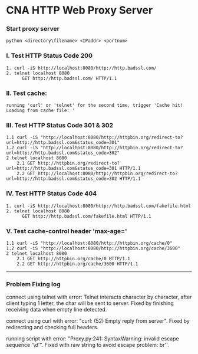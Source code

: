 # CNA HTTP Web Proxy Server

### Start proxy server
    python <directory\filename> <IPaddr> <portnum>

### I. Test HTTP Status Code 200
    1. curl -iS http://localhost:8080/http://http.badssl.com/
    2. telnet localhost 8080
          GET http://http.badssl.com/ HTTP/1.1

### II. Test cache:
    running 'curl' or 'telnet' for the second time, trigger 'Cache hit! Loading from cache file: '

### III. Test HTTP Status Code 301 & 302
    1.1 curl -iS "http://localhost:8080/http://httpbin.org/redirect-to?url=http://http.badssl.com&status_code=301"
    1.2 curl -iS "http://localhost:8080/http://httpbin.org/redirect-to?url=http://http.badssl.com&status_code=302"
    2 telnet localhost 8080
        2.1 GET http://httpbin.org/redirect-to?url=http://http.badssl.com&status_code=301 HTTP/1.1
        2.2 GET http://localhost:8080/http://httpbin.org/redirect-to?url=http://http.badssl.com&status_code=302 HTTP/1.1

### IV. Test HTTP Status Code 404
    1. curl -iS http://localhost:8080/http://http.badssl.com/fakefile.html
    2. telnet localhost 8080
          GET http://http.badssl.com/fakefile.html HTTP/1.1

### V. Test cache-control header 'max-age=<seconds>'
    1.1 curl -iS "http://localhost:8080/http://httpbin.org/cache/0"
    1.2 curl -iS "http://localhost:8080/http://httpbin.org/cache/3600"
    2 telnet localhost 8080
        2.1 GET http://httpbin.org/cache/0 HTTP/1.1
        2.2 GET http://httpbin.org/cache/3600 HTTP/1.1
---
### Problem Fixing log
connect using telnet with error: Telnet interacts character by character, after client typing 1 letter, the char will be sent to server. Fixed by finishing receiving data when empty line detected.

connect using curl with error: "curl: (52) Empty reply from server". Fixed by redirecting and checking full headers.
    
running script with error: "Proxy.py:241: SyntaxWarning: invalid escape sequence '\d'". Fixed with raw string to avoid escape problem: br''.



        

